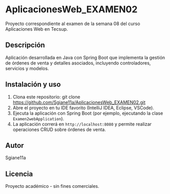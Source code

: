 # AplicacionesWeb_EXAMEN02

Proyecto correspondiente al examen de la semana 08 del curso Aplicaciones Web en Tecsup.

## Descripción
Aplicación desarrollada en Java con Spring Boot que implementa la gestión de órdenes de venta y detalles asociados, incluyendo controladores, servicios y modelos.

## Instalación y uso
1. Clona este repositorio:
git clone https://github.com/Sgiane11a/AplicacionesWeb_EXAMEN02.git
2. Abre el proyecto en tu IDE favorito (IntelliJ IDEA, Eclipse, VSCode).
3. Ejecuta la aplicación con Spring Boot (por ejemplo, ejecutando la clase `Examen2webApplication`).
4. La aplicación correrá en `http://localhost:8080` y permite realizar operaciones CRUD sobre órdenes de venta.

## Autor
Sgiane11a

## Licencia
Proyecto académico - sin fines comerciales.
